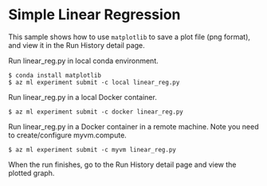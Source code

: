 # Simple Linear Regression

This sample shows how to use `matplotlib` to save a plot file (png format), and view it in the Run History detail page.

Run linear_reg.py in local conda environment.
```
$ conda install matplotlib
$ az ml experiment submit -c local linear_reg.py
```

Run linear_reg.py in a local Docker container.
```
$ az ml experiment submit -c docker linear_reg.py
```

Run linear_reg.py in a Docker container in a remote machine. Note you need to create/configure myvm.compute.
```
$ az ml experiment submit -c myvm linear_reg.py
```

When the run finishes, go to the Run History detail page and view the plotted graph.
